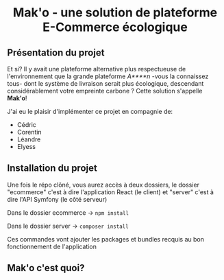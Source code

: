 <h1 align="center">Mak'o - une solution de plateforme E-Commerce écologique</h1>
<h2>Présentation du projet</h2>
<p> Et si? Il y avait une plateforme alternative plus respectueuse de l'environnement que la grande plateforme <i>A****n</i> -vous la connaissez tous-
dont le système de livraison serait plus écologique, descendant considérablement votre empreinte carbone ? Cette solution s'appelle <b>Mak'o</b>!</p>
<p>J'ai eu le plaisir d'implémenter ce projet en compagnie de:
<ul>
  <li>Cédric</li>
  <li>Corentin</li>
  <li>Léandre</li>
  <li>Elyess</li>
</ul></p>

<h2>Installation du projet</h2>
<p>Une fois le répo clôné, vous aurez accès à deux dossiers, le dossier "ecommerce" c'est à dire l'application React (le client) 
et "server" c'est à dire l'API Symfony (le côté serveur)</p>
<p>Dans le dossier ecommerce -> <code>npm install</code></p>
<p>Dans le dossier server -> <code>composer install</code></p>
<p>Ces commandes vont ajouter les packages et bundles recquis au bon fonctionnement de l'application

<h2>Mak'o c'est quoi?</h2>
